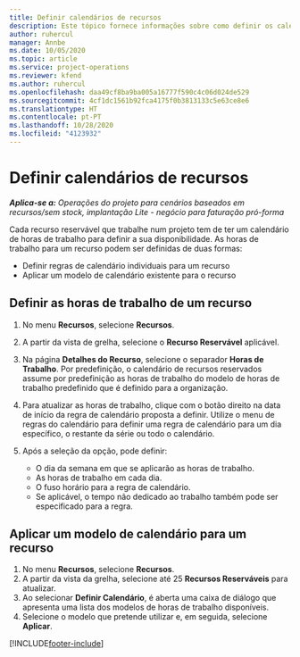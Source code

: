 ```yaml
---
title: Definir calendários de recursos
description: Este tópico fornece informações sobre como definir os calendários de horas de trabalho para os recursos no Project Operations.
author: ruhercul
manager: Annbe
ms.date: 10/05/2020
ms.topic: article
ms.service: project-operations
ms.reviewer: kfend
ms.author: ruhercul
ms.openlocfilehash: daa49cf8ba9ba005a16777f590c4c06d024de529
ms.sourcegitcommit: 4cf1dc1561b92fca4175f0b3813133c5e63ce8e6
ms.translationtype: HT
ms.contentlocale: pt-PT
ms.lasthandoff: 10/28/2020
ms.locfileid: "4123932"
---
```

# <a name="define-resource-calendars"></a>Definir calendários de recursos

_**Aplica-se a:** Operações do projeto para cenários baseados em recursos/sem stock, implantação Lite - negócio para faturação pró-forma_

Cada recurso reservável que trabalhe num projeto tem de ter um calendário de horas de trabalho para definir a sua disponibilidade. As horas de trabalho para um recurso podem ser definidas de duas formas: 

   - Definir regras de calendário individuais para um recurso
   - Aplicar um modelo de calendário existente para o recurso

## <a name="define-a-resources-working-hours"></a>Definir as horas de trabalho de um recurso

1. No menu **Recursos**, selecione **Recursos**.
2. A partir da vista de grelha, selecione o **Recurso Reservável** aplicável.
3. Na página **Detalhes do Recurso**, selecione o separador **Horas de Trabalho**. Por predefinição, o calendário de recursos reservados assume por predefinição as horas de trabalho do modelo de horas de trabalho predefinido que é definido para a organização.
4. Para atualizar as horas de trabalho, clique com o botão direito na data de início da regra de calendário proposta a definir. Utilize o menu de regras do calendário para definir uma regra de calendário para um dia específico, o restante da série ou todo o calendário.
5. Após a seleção da opção, pode definir:

    - O dia da semana em que se aplicarão as horas de trabalho.
    - As horas de trabalho em cada dia.
    - O fuso horário para a regra de calendário.
    - Se aplicável, o tempo não dedicado ao trabalho também pode ser especificado para a regra.

## <a name="applying-a-calendar-template-to-a-resource"></a>Aplicar um modelo de calendário para um recurso

1. No menu **Recursos**, selecione **Recursos**.
2. A partir da vista da grelha, selecione até 25 **Recursos Reserváveis** para atualizar.
3. Ao selecionar **Definir Calendário**, é aberta uma caixa de diálogo que apresenta uma lista dos modelos de horas de trabalho disponíveis.
4. Selecione o modelo que pretende utilizar e, em seguida, selecione **Aplicar**.


[!INCLUDE[footer-include](../includes/footer-banner.md)]